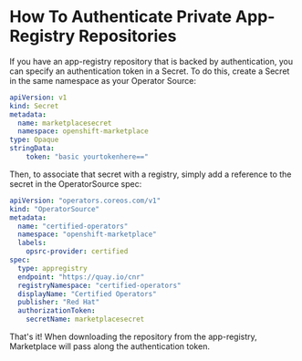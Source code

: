 # How To Authenticate Private App-Registry Repositories

If you have an app-registry repository that is backed by authentication, you can specify an authentication token in a Secret. To do this, create a Secret in the same namespace as your Operator Source:

```yaml
apiVersion: v1
kind: Secret
metadata:
  name: marketplacesecret
  namespace: openshift-marketplace
type: Opaque
stringData:
    token: "basic yourtokenhere=="
```

Then, to associate that secret with a registry, simply add a reference to the secret in the OperatorSource spec:

```yaml
apiVersion: "operators.coreos.com/v1"
kind: "OperatorSource"
metadata:
  name: "certified-operators"
  namespace: "openshift-marketplace"
  labels:
    opsrc-provider: certified
spec:
  type: appregistry
  endpoint: "https://quay.io/cnr"
  registryNamespace: "certified-operators"
  displayName: "Certified Operators"
  publisher: "Red Hat"
  authorizationToken:
    secretName: marketplacesecret
```

That's it! When downloading the repository from the app-registry, Marketplace will pass along the authentication token.
